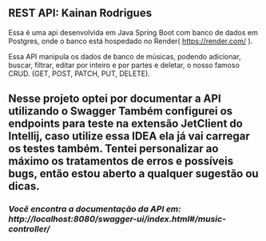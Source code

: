 ## REST API: Kainan Rodrigues

Essa é uma api desenvolvida em Java Spring Boot com banco de dados em Postgres, onde o banco está hospedado no Render( https://render.com/ ).

Essa API manipula os dados de banco de músicas, podendo adicionar, buscar, filtrar, editar por inteiro e por partes e deletar, o nosso famoso CRUD. 
(GET, POST, PATCH, PUT, DELETE).

Nesse projeto optei por documentar a API utilizando o Swagger
Também configurei os endpoints para teste na extensão JetClient do Intellij, caso utilize essa IDEA ela já vai carregar os testes também.
Tentei personalizar ao máximo os tratamentos de erros e possíveis bugs, então estou aberto a qualquer sugestão ou dicas.
-------------------------------------------------------------------------------------------------------------

### _Você encontra a documentação da API em: http://localhost:8080/swagger-ui/index.html#/music-controller/_

